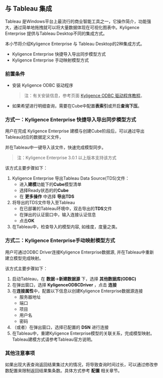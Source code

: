 
## 与 Tableau  集成

Tableau 是Windows平台上最流行的商业智能工具之一，它操作简介，功能强大，通过简单地拖拽就可以将大量数据体现在可视化图表中。Kyligence Enterprise 提供与Tableau Desktop不同的集成方式。

本小节将介绍Kyligence Enterprise 与 Tableau Desktop的2种集成方式。

- Kyligence Enterprise 快捷导入导出同步模型方式
- Kyligence Enterprise 手动映射模型方式

### 前置条件

- 安装 Kyligence ODBC 驱动程序

  > 注：有关安装信息，参考页面 [Kyligence ODBC 驱动程序教程](../driver/kyligence_odbc.cn.md)。

- 如果希望进行明细查询，需要在Cube中配置**表索引**或开启**查询下压**。

  

### 方式一：Kyligence Enterprise 快捷导入导出同步模型方式

用户在完成 Kyligence Enterprise 建模与创建Cube阶段后，可以通过导出Tableau对应的数据定义文件，

并在Tableau中一键导入该文件，快速完成模型同步。

> 注：Kyligence Enterprise 3.0.1 以上版本支持该方式

该方式主要步骤如下：

1. Kyligence Enterprise 导出Tableau Data Source(TDS)文件：
   - 进入**建模**功能下的**Cube**模型清单
   - 选择Ready状态的的**Cube**
   - 在 **更多操作** 中选择 **导出TDS** 
2. 将导出的TDS文件导入至Tableau
   - 在已部署的Tableau环境中，双击导出的**TDS**文件
   - 在弹出的认证窗口中，输入连接认证信息
   - 点击**OK**
3. 在Tableau中，检查导入的模型内容, 如维度，度量之类。



### 方式二：Kyligence Enterprise手动映射模型方式 

用户可通过ODBC Driver连接Kyligence Enterprise数据源, 并在Tableau中重新建立模型完成映射。

该方式主要步骤如下：

1. 启动Tableau，在 **数据**->**新建数据源** 下，选择 **其他数据库(ODBC)**
2. 在弹出窗口，选择 **KyligenceODBCDriver** ，点击 **连接**
3. 在**连接属性**中，配置以下信息以创建Kyligence Enterprise数据源连接
   - 服务器地址
   - 端口
   - 项目
   - 用户名
   - 密码
4. （或者）在弹出窗口，选择已配置的 **DSN** 进行连接
5. 在Tableau中，重建Kyligence Enterprise模型的关联关系，完成模型映射。Tableau建模方式请参考Tableau官方说明。

### 其他注意事项

如果出现大表查询返回结果集过大的情况，将导致查询时间过长，可以通过修改参数配置来限制返回结果集条数。具体方式参考 **配置** 相关章节。


